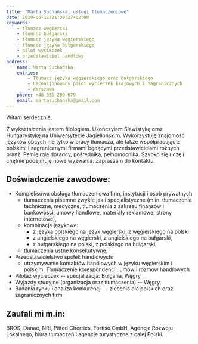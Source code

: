 ```yaml
---
title: "Marta Suchańska, usługi tłumaczeniowe"
date: 2019-06-12T21:39:27+02:00
keywords:
    - tłumacz węgierski
    - tłumacz bułgarski
    - tłumacz języka węgierskiego
    - tłumacz języka bułgarskiego
    - pilot wycieczek
    - przedstawiciel handlowy
address:
    name: Marta Suchańska
    entries:
        - Tłumacz języka węgierskiego oraz bułgarskiego
        - Licencjonowany pilot wycieczek krajowych i zagranicznych
        - Warszawa
    phone: +48 535 209 679
    email: martasuchanska@gmail.com
---
```


Witam serdecznie,

Z wykształcenia jestem filologiem. Ukończyłam Slawistykę oraz Hungarystykę na Uniwersytecie Jagiellońskim. Wykorzystuję znajomość języków obcych nie tylko w pracy tłumacza, ale także współpracując z polskimi i zagranicznymi firmami będącymi przedstawicielami różnych branż. Pełnię rolę doradcy, pośrednika, pełnomocnika. Szybko się uczę i chętnie podejmuję nowe wyzwania. Zapraszam do kontaktu.

## Doświadczenie zawodowe:

- Kompleksowa obsługa tłumaczeniowa firm, instytucji i osób prywatnych
    - tłumaczenia pisemne zwykłe jak i specjalistyczne (m.in. tłumaczenia techniczne, medyczne, tłumaczenia z zakresu finansów i bankowości, umowy handlowe, materiały reklamowe, strony internetowe),
    - kombinacje językowe:
        - z języka polskiego na język węgierski, z węgierskiego na polski
        - z angielskiego na węgierski, z angielskiego na bułgarski,
        - z bułgarskiego na polski, z polskiego na bułgarski;
    - tłumaczenia ustne konsekutywne;
- Przedstawicielstwo spółek handlowych:
    - utrzymywanie kontaktów handlowych w języku węgierskim i polskim. Tłumaczenie korespondencji, umów i rozmów handlowych
- Pilotaż wycieczek -- specjalizacja: Bułgaria, Węgry
- Wyjazdy studyjne (organizacja oraz tłumaczenia) -- Węgry,
- Badania rynku i analiza konkurencji -- zlecenia dla polskich oraz zagranicznych firm

## Zaufali mi m.in:

BROS, Danae, NRI, Pitted Cherries, Fortiso GmbH, Agencje Rozwoju Lokalnego, biura tłumaczeń i agencje turystyczne z całej Polski.

